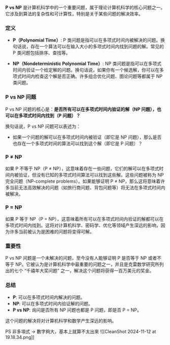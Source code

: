 **P vs NP** 是计算机科学中的一个重要问题，属于理论计算机科学的核心问题之一。它涉及到算法的复杂性和可计算性，特别是关于某些问题的解决效率。

### 定义

- **P（Polynomial Time）**: P 类问题是指可以在多项式时间内被解决的问题。换句话说，存在一个算法可以在输入大小的多项式时间内找到问题的解。常见的 P 类问题包括排序、查找等。
    
- **NP（Nondeterministic Polynomial Time）**: NP 类问题是指可以在多项式时间内验证一个给定解的问题。换句话说，如果你有一个候选解，你可以在多项式时间内检查这个解是否正确。许多组合优化问题、图论问题等都属于 NP 类问题。
    

### P vs NP 问题

P vs NP 问题的核心是：**是否所有可以在多项式时间内验证的解（NP 问题），也可以在多项式时间内找到（P 问题）？**

换句话说，P vs NP 问题可以表述为：
- 如果一个问题的解可以在多项式时间内被验证（即它是 NP 问题），那么是否也存在一个多项式时间的算法可以找到这个解（即它是 P 问题）？

### P ≠ NP

如果 P 不等于 NP（P ≠ NP），这意味着存在一些问题，它们的解可以在多项式时间内被验证，但没有已知的多项式时间算法可以找到这些解。这些问题被称为 NP 完全问题（NP-complete problems）。如果能够证明 P ≠ NP，那么这将意味着许多当前无法高效解决的问题（如旅行商问题、背包问题等）将无法在多项式时间内被解决。

### P = NP

如果 P 等于 NP（P = NP），这意味着所有可以在多项式时间内验证的解都可以在多项式时间内找到。这将对计算机科学、密码学、优化等领域产生深远的影响，因为许多当前被认为是困难的问题将变得可解。

### 重要性

P vs NP 问题是一个未解决的问题，至今没有人能够证明 P 是否等于 NP 或者不等于 NP。它被认为是计算机科学中最重要的问题之一，并且是克雷数学研究所列出的七个 “千禧年大奖问题” 之一，解决这个问题将获得一百万美元的奖金。

### 总结

- **P**: 可以在多项式时间内解决的问题。
- **NP**: 可以在多项式时间内验证解的问题。
- **P vs NP**: 询问是否所有 NP 问题也都是 P 问题，即是否 P = NP。

这个问题的解决将对计算机科学和数学产生深远的影响。




PS
非多項式 → 數字夠大，基本上就算不太出來
![[CleanShot 2024-11-12 at 19.18.34.png]]